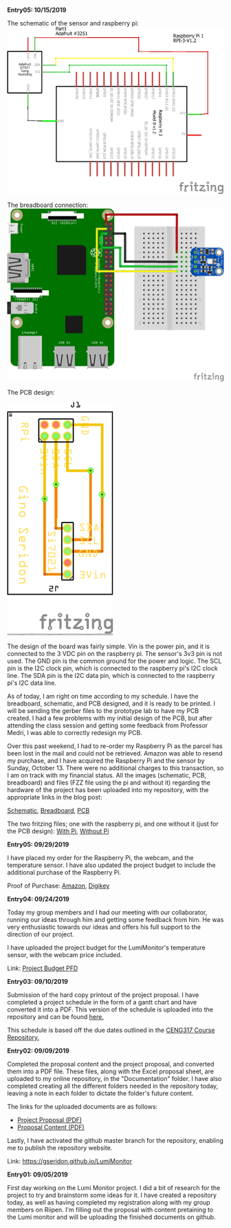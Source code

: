<b>Entry05: 10/15/2019</b>

  The schematic of the sensor and raspberry pi:
  <img src="https://raw.githubusercontent.com/gseridon/LumiMonitor/master/Images/SchematicV1.png">
  
  The breadboard connection: 
  <img src="https://raw.githubusercontent.com/gseridon/LumiMonitor/master/Images/BreadboardV1.png">
  
  The PCB design:
  
  <img src="https://raw.githubusercontent.com/gseridon/LumiMonitor/master/Images/PCBV1.png">

  The design of the board was fairly simple. Vin is the power pin, and it is connected to the 3 VDC pin on the raspberry pi.  The sensor's 3v3 pin is not used. The GND pin is the common ground for the power and logic.  The SCL pin is the I2C clock pin, which is connected to the raspberry pi's I2C clock line. The SDA pin is the I2C data pin, which is connected to the raspberry pi's I2C data line.

 As of today, I am right on time according to my schedule. I have the breadboard, schematic, and PCB designed, and it is ready to be printed. I will be sending the gerber files to the prototype lab to have my PCB created.  I had a few problems with my initial design of the PCB, but after attending the class session and getting some feedback from Professor Medri, I was able to correctly redesign my PCB.
 
  Over this past weekend, I had to re-order my Raspberry Pi as the parcel has been lost in the mail and could not be retrieved. Amazon was able to resend my purchase, and I have acquired the Raspberry Pi and the sensor by Sunday, October 13. There were no additional charges to this transaction, so I am on track with my financial status.  All the images (schematic, PCB, breadboard) and files (FZZ file using the pi and without it) regarding the hardware of the project has been uploaded into my repository, with the appropriate links in the blog post:
  
  <a href="https://github.com/gseridon/LumiMonitor/blob/master/Images/SchematicV1.png">Schematic</a>, 
  <a href="https://github.com/gseridon/LumiMonitor/blob/master/Images/BreadboardV1.png">Breadboard</a>,
  <a href="https://github.com/gseridon/LumiMonitor/blob/master/Images/PCBV1.png">PCB</a>
  
  
  The two fritzing files; one with the raspberry pi, and one without it (just for the PCB design):
  <a href="https://github.com/gseridon/LumiMonitor/blob/master/Electronics/GinoSeridon_TemperatureHumiditySensorV1.fzz">With Pi</a>,
  <a href="https://github.com/gseridon/LumiMonitor/blob/master/Electronics/GinoSeridon_TemperatureHumiditySensorWithoutPiV1.fzz">Without Pi</a>
  

<b>Entry05: 09/29/2019</b>

  I have placed my order for the Raspberry Pi, the webcam, and the temperature sensor. I have also updated the project budget to include the additional purchase of the Raspberry Pi.

Proof of Purchase: <a href="https://github.com/gseridon/LumiMonitor/blob/master/Images/AmazonOrder.png">Amazon</a>, 
<a href="https://github.com/gseridon/LumiMonitor/blob/master/Images/DigikeyOrder.png">Digikey</a>

<b>Entry04: 09/24/2019</b>

  Today my group members and I had our meeting with our collaborator, running our ideas through him and getting some feedback from him. He was very enthusiastic towards our ideas and offers his full support to the direction of our project.
  
  I have uploaded the project budget for the LumiMonitor's temperature sensor, with the webcam price included.
  
  Link: <a href="https://github.com/gseridon/LumiMonitor/blob/master/Documentation/Project%20Budget.pdf">Project Budget PFD</a>

<b>Entry03: 09/10/2019</b>

  Submission of the hard copy printout of the project proposal. I have completed a project schedule in the form of a gantt chart and have converted it into a PDF. This version of the schedule is uploaded into the repository and can be found <a href="https://github.com/gseridon/LumiMonitor/blob/master/Documentation/LumiMonitorScheduleGanttChart.pdf">here.</a> 
  
  This schedule is based off the due dates outlined in the <a href="https://six0four.github.io/ceng317/">CENG317 Course Repository.</a>

<b>Entry02: 09/09/2019</b>

  Completed the proposal content and the project proposal, and converted them into a PDF file. These files, along with the Excel  proposal sheet, are uploaded to my online repository, in the "Documentation" folder. I have also completed creating all the different folders needed in the repository today, leaving a note in each folder to dictate the folder's future content.
  
  The links for the uploaded documents are as follows:
  - <a href="https://github.com/gseridon/LumiMonitor/blob/master/Documentation/ProjectProposalGinoSeridonLumi.pdf">Project Proposal (PDF)</a>
  - <a href="https://github.com/gseridon/LumiMonitor/blob/master/Documentation/ProposalContentGinoSeridonLumi.pdf">Proposal Content (PDF)</a>

  Lastly, I have activated the github master branch for the repository, enabling me to publish the repository website.
  
  Link: <a href="https://gseridon.github.io/LumiMonitor">https://gseridon.github.io/LumiMonitor</a>

<b>Entry01: 09/05/2019</b>

  First day working on the Lumi Monitor project. I did a bit of research for the project to try and brainstorm some ideas for it. I have created a repository today, as well as having completed my registration along with my group members on Riipen. I'm filling out the proposal with content pretaining to the Lumi monitor and will be uploading the finished documents on github.
